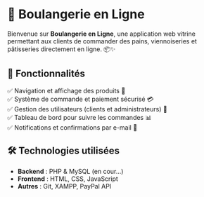 # 🥖 Boulangerie en Ligne

Bienvenue sur **Boulangerie en Ligne**, une application web vitrine permettant aux clients de commander des pains, viennoiseries et pâtisseries directement en ligne. 📦✨

## 🌟 Fonctionnalités
✅ Navigation et affichage des produits 🍞  
✅ Système de commande et paiement sécurisé 💳  
✅ Gestion des utilisateurs (clients et administrateurs) 👥  
✅ Tableau de bord pour suivre les commandes 📊  
✅ Notifications et confirmations par e-mail 📧  

## 🛠️ Technologies utilisées
- **Backend** : PHP & MySQL  (en cour...)
- **Frontend** : HTML, CSS, JavaScript  
- **Autres** : Git, XAMPP, PayPal API
